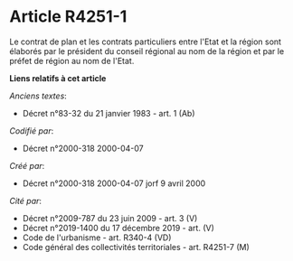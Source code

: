# Article R4251-1

Le contrat de plan et les contrats particuliers entre l'Etat et la région sont élaborés par le président du conseil régional
au nom de la région et par le préfet de région au nom de l'Etat.

**Liens relatifs à cet article**

_Anciens textes_:

  - Décret n°83-32 du 21 janvier 1983 - art. 1 (Ab)

_Codifié par_:

  - Décret n°2000-318 2000-04-07

_Créé par_:

  - Décret n°2000-318 2000-04-07 jorf 9 avril 2000

_Cité par_:

  - Décret n°2009-787 du 23 juin 2009 - art. 3 (V)
  - Décret n°2019-1400 du 17 décembre 2019 - art. (V)
  - Code de l'urbanisme - art. R340-4 (VD)
  - Code général des collectivités territoriales - art. R4251-7 (M)
